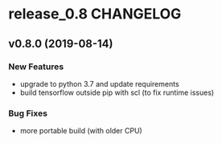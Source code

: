 # release_0.8 CHANGELOG

## v0.8.0 (2019-08-14)

### New Features

- upgrade to python 3.7 and update requirements
- build tensorflow outside pip with scl (to fix runtime issues)

### Bug Fixes

- more portable build (with older CPU)


